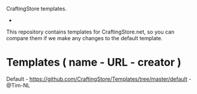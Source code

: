 CraftingStore templates.

-
This repository contains templates for CraftingStore.net, so you can compare them if we make any changes to the default template.

# Templates ( name - URL - creator )
Default - https://github.com/CraftingStore/Templates/tree/master/default - @Tim-NL
